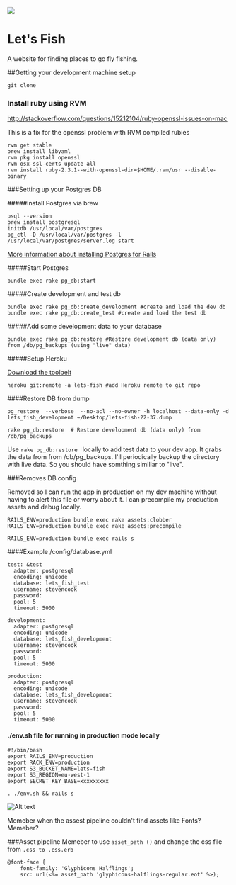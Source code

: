 ![](https://codeship.com/projects/43375cc0-abc3-0133-9b76-02e6183d343a/status?branch=master)

Let's Fish
================

A website for finding places to go fly fishing.

##Getting your development machine setup

```
git clone
```

### Install ruby using RVM

http://stackoverflow.com/questions/15212104/ruby-openssl-issues-on-mac

This is a fix for the openssl problem with RVM compiled rubies

```
rvm get stable
brew install libyaml
rvm pkg install openssl
rvm osx-ssl-certs update all
rvm install ruby-2.3.1--with-openssl-dir=$HOME/.rvm/usr --disable-binary
```
###Setting up your Postgres DB

#####Install Postgres via brew
```
psql --version
brew install postgresql
initdb /usr/local/var/postgres
pg_ctl -D /usr/local/var/postgres -l /usr/local/var/postgres/server.log start

```
[More information about installing Postgres for Rails](http://railscasts.com/episodes/342-migrating-to-postgresql)

#####Start Postgres
```
bundle exec rake pg_db:start
```

#####Create development and test db

```
bundle exec rake pg_db:create_development #create and load the dev db
bundle exec rake pg_db:create_test #create and load the test db

```
#####Add some development data to your database
```
bundle exec rake pg_db:restore #Restore development db (data only) from /db/pg_backups (using "live" data)

```

#####Setup Heroku

[Download the toolbelt](https://toolbelt.heroku.com/)

```
heroku git:remote -a lets-fish #add Heroku remote to git repo
```

####Restore DB from dump

```pg_restore  --verbose  --no-acl --no-owner -h localhost --data-only -d lets_fish_development ~/Desktop/lets-fish-22-37.dump```

```
rake pg_db:restore  # Restore development db (data only) from /db/pg_backups
```

Use ```rake pg_db:restore ``` locally to add test data to your dev app. It grabs the data from from /db/pg_backups.
I'll periodically backup the directory with live data. So you should have somthing similiar to "live".

###Removes DB config

Removed so I can run the app in production on my dev machine without having to alert this file or worry about it.
I can precompile my production assets and debug locally.

```
RAILS_ENV=production bundle exec rake assets:clobber
RAILS_ENV=production bundle exec rake assets:precompile
```
```
RAILS_ENV=production bundle exec rails s
```

####Example /config/database.yml
```
test: &test
  adapter: postgresql
  encoding: unicode
  database: lets_fish_test
  username: stevencook
  password:
  pool: 5
  timeout: 5000

development:
  adapter: postgresql
  encoding: unicode
  database: lets_fish_development
  username: stevencook
  password:
  pool: 5
  timeout: 5000

production:
  adapter: postgresql
  encoding: unicode
  database: lets_fish_development
  username: stevencook
  password:
  pool: 5
  timeout: 5000
```

#### ./env.sh file for running in production mode locally

```
#!/bin/bash
export RAILS_ENV=production
export RACK_ENV=production
export S3_BUCKET_NAME=lets-fish
export S3_REGION=eu-west-1
export SECRET_KEY_BASE=xxxxxxxxx
```

```
. ./env.sh && rails s

```

![Alt text](https://ih0.redbubble.net/image.258461906.4511/sticker,375x360.u3.png "Memeber?")


Memeber when the assest pipeline couldn't find assets like Fonts?
Memeber?

###Asset pipeline
Memeber to use ``` asset_path () ``` and change the css file from ```.css to .css.erb```

```
@font-face {
    font-family: 'Glyphicons Halflings';
    src: url(<%= asset_path 'glyphicons-halflings-regular.eot' %>);
```



